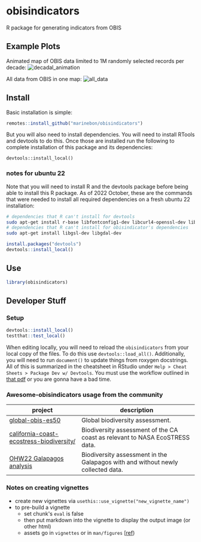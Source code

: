 # obisindicators
R package for generating indicators from OBIS

## Example Plots
Animated map of OBIS data limited to 1M randomly selected records per decade:
![decadal_animation](https://raw.githubusercontent.com/marinebon/obisindicators/main/static/img/decadal_animation.gif)

All data from OBIS in one map:
![all_data](https://raw.githubusercontent.com/marinebon/obisindicators/main/static/img/all_data.png)


## Install
Basic installation is simple:
```r
remotes::install_github("marinebon/obisindicators")
```

But you will also need to install dependencies.
You will need to install RTools and devtools to do this.
Once those are installed run the following to complete installation of this package and its dependencies:
```
devtools::install_local()
```

### notes for ubuntu 22 
Note that you will need to install R and the devtools package before being able to install this R package.
As of 2022 October, these are the commands that were needed to install all required dependencies on a fresh ubuntu 22 installation:

```bash
# dependencies that R can't install for devtools
sudo apt-get install r-base libfontconfig1-dev libcurl4-openssl-dev libharfbuzz-dev libfribidi-dev libxml2-dev libfreetype6-dev libpng-dev libtiff5-dev libjpeg-dev
# dependencies that R can't install for obisindicator's dependencies
sudo apt-get install libgsl-dev libgdal-dev
```

```R
install.packages("devtools")
devtools::install_local()
```

## Use
```r
library(obisindicators)
```

## Developer Stuff
### Setup
```r
devtools::install_local()
testthat::test_local()
```

When editing locally, you will need to reload the `obisindicators` from your local copy of the files. To do this use `devtools::load_all()`. Additionally, you will need to run `document()` to update things from roxygen docstrings. All of this is summarized in the cheatsheet in RStudio under `Help > Cheat Sheets > Package Dev w/ Devtools`. You must use the workflow outlined in [that pdf](https://www.rstudio.org/links/package_development_cheat_sheet) or you are gonna have a bad time. 

### Awesome-obisindicators usage from the community
project                                                                               | description
--------------------------------------------------------------------------------------|---------------------------
[global-obis-es50](https://github.com/USF-IMARS/global-obis-es50/)                    | Global biodiversity assessment.
[california-coast-ecostress-biodiversity/](https://github.com/USF-IMARS/california-coast-ecostress-biodiversity/) | Biodiversity assessment of the CA coast as relevant to NASA EcoSTRESS data.
[OHW22 Galapagos analysis](https://github.com/oceanhackweek/ohw22-proj-biodiversity-indicators) | Biodiversity assessment in the Galapagos with and without newly collected data.

### Notes on creating vignettes
* create new vignettes via `usethis::use_vignette("new_vignette_name")`
* to pre-build a vignette
    * set chunk's `eval` is false
    * then put markdown into the vignette to display the output image (or other html)
    * assets go in `vignettes` or in `man/figures` [[ref](https://github.com/r-lib/pkgdown/issues/280#issuecomment-287645977))
